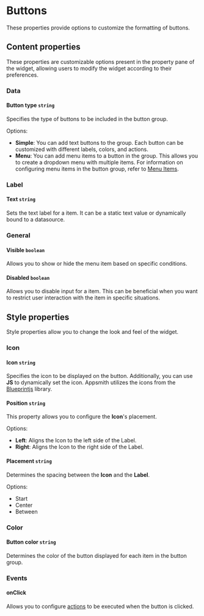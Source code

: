 # Buttons

These properties provide options to customize the formatting of buttons. 

<ZoomImage src="/img/buttons-items.png" alt="Display Buttons" caption="Display Buttons" />

## Content properties

These properties are customizable options present in the property pane of the widget, allowing users to modify the widget according to their preferences.

### Data


#### Button type `string`

 
Specifies the type of buttons to be included in the button group.


Options:
* **Simple**: You can add text buttons to the group. Each button can be customized with different labels, colors, and actions.
* **Menu**: You can add menu items to a button in the group. This allows you to create a dropdown menu with multiple items. For information on configuring menu items in the button group, refer to [Menu Items](/reference/widgets/menu/menu-items).



### Label


#### Text `string`

 

Sets the text label for a item. It can be a static text value or dynamically bound to a datasource. 



### General

#### Visible `boolean`

 

Allows you to show or hide the menu item based on specific conditions. 




#### Disabled `boolean`

 

Allows you to disable input for a item. This can be beneficial when you want to restrict user interaction with the item in specific situations.




## Style properties
Style properties allow you to change the look and feel of the widget.

### Icon

#### Icon `string`

 

Specifies the icon to be displayed on the button. Additionally, you can use **JS** to dynamically set the icon. Appsmith utilizes the icons from the [Blueprintjs](https://blueprintjs.com/docs/#icons) library.



#### Position `string`

 

This property allows you to configure the **Icon**'s placement.

Options:
* **Left**: Aligns the Icon to the left side of the Label.
* **Right**: Aligns the Icon to the right side of the Label.



#### Placement `string`

 

Determines the spacing between the **Icon** and the **Label**.

Options:
* Start
* Center
* Between




### Color

#### Button color `string`

 

Determines the color of the button displayed for each item in the button group. 





### Events

#### onClick

 

Allows you to configure [actions](/reference/framework/global-functions.md) to be executed when the button is clicked. 




